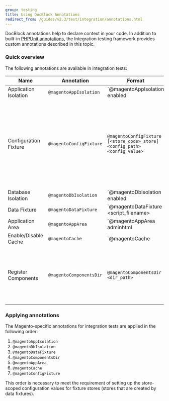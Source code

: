 ```yaml
---
group: testing
title: Using DocBlock Annotations
redirect_from: /guides/v2.3/test/integration/annotations.html
---
```


DocBlock annotations help to declare context in your code. In addition to built-in [PHPUnit annotations], the Integration testing framework provides custom annotations described in this topic.

### Quick overview

The following annotations are available in integration tests:

| Name                  | Annotation              | Format                                                                    | Description                                                                                                                                                                                                                                                                              |
| --------------------- | ----------------------- | ------------------------------------------------------------------------- | ---------------------------------------------------------------------------------------------------------------------------------------------------------------------------------------------------------------------------------------------------------------------------------------- |
| Application Isolation | `@magentoAppIsolation`  | `@magentoAppIsolation enabled|disabled`                                   | Enables or disables application isolation when you run tests. When enabled, an application state after a test run will be the same as before the test run. For example, you should enable it, when you want to create sessions in a test, but you don't want them to affect other tests. |
| Configuration Fixture | `@magentoConfigFixture` | `@magentoConfigFixture [<store_code>_store] <config_path> <config_value>` | Sets up configuration settings for a particular test. The list of settings is stored in the `core_config_data` database table. After the test execution, the settings revert to their original state.                                                                                    |
| Database Isolation    | `@magentoDbIsolation`   | `@magentoDbIsolation enabled|disabled`                                    | Enables or disables database isolation. Disabled by default, unless you are using `@magentoDataFixture`, in which case it is enabled by default. All data, required for a test, live during transaction only. Any test results won't be written in a database.                           |
| Data Fixture          | `@magentoDataFixture`   | `@magentoDataFixture <script_filename>|<method_name>`                     | Points to a class or a method which creates testing entities (fixtures) for test execution.                                                                                                                                                                                              |
| Application Area      | `@magentoAppArea`       | `@magentoAppArea adminhtml|frontend|global`                               | Configures test environment in the context of specified application area.                                                                                                                                                                                                                |
| Enable/Disable Cache  | `@magentoCache`         | `@magentoCache <type>|all enabled|disabled`                               | Enables or disables certain cache segment or all of them to prevent isolation problems.                                                                                                                                                                                                  |
| Register Components   | `@magentoComponentsDir` | `@magentoComponentsDir <dir_path>`                                        | Registers fixture components from specified directory (recursively). Unregisters the components after the test is finished.                                                                                                                                                              |

### Applying annotations

The Magento-specific annotations for integration tests are applied in the following order:

1. `@magentoAppIsolation`
2. `@magentoDbIsolation`
3. `@magentoDataFixture`
4. `@magentoComponentsDir`
5. `@magentoAppArea`
6. `@magentoCache`
7. `@magentoConfigFixture`

This order is necessary to meet the requirement of setting up the store-scoped configuration values for fixture stores (stores that are created by data fixtures).

<!-- LINK DEFINITIONS -->

[phpunit annotations]: https://wiki.corp.magento.com/display/MAGE2/Custom+DocBlock+Annotations#CustomDocBlockAnnotations-RevertingAnnotation

